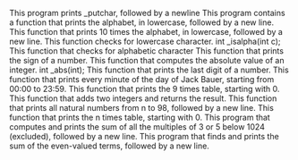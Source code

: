 This program prints _putchar, followed by a newline
This program contains a function that prints the alphabet, in lowercase, followed by a new line.
This function that prints 10 times the alphabet, in lowercase, followed by a new line.
This function checks for lowercase character.
int _isalpha(int c);
This function that checks for alphabetic character
This function that prints the sign of a number.
This function that computes the absolute value of an integer.
int _abs(int);
This function that prints the last digit of a number.
This function that prints every minute of the day of Jack Bauer, starting from 00:00 to 23:59.
This function that prints the 9 times table, starting with 0.
This function that adds two integers and returns the result.
This function that prints all natural numbers from n to 98, followed by a new line.
This function that prints the n times table, starting with 0.
This program that computes and prints the sum of all the multiples of 3 or 5 below 1024 (excluded), followed by a new line.
This program that finds and prints the sum of the even-valued terms, followed by a new line.

